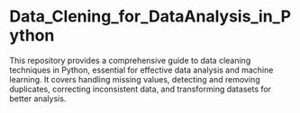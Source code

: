 # Data_Clening_for_DataAnalysis_in_Python
This repository provides a comprehensive guide to data cleaning techniques in Python, essential for effective data analysis and machine learning. It covers handling missing values, detecting and removing duplicates, correcting inconsistent data, and transforming datasets for better analysis.
